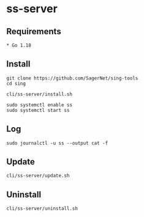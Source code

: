 # ss-server

## Requirements

```
* Go 1.18
```

## Install

```shell
git clone https://github.com/SagerNet/sing-tools 
cd sing

cli/ss-server/install.sh

sudo systemctl enable ss
sudo systemctl start ss
```

## Log

```shell
sudo journalctl -u ss --output cat -f
```

## Update

```shell
cli/ss-server/update.sh
```

## Uninstall

```shell
cli/ss-server/uninstall.sh
```